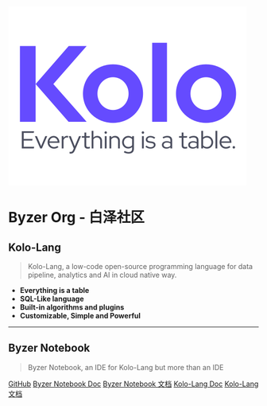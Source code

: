 ![logo](_media/Kolo_With_Slogan_Sticker_Color_v1.1.svg)

# Byzer Org - 白泽社区

## Kolo-Lang

> Kolo-Lang, a low-code open-source programming language for data pipeline, analytics and AI in cloud native way.


- **Everything is a table**
- **SQL-Like language**
- **Built-in algorithms and plugins**
- **Customizable, Simple and Powerful**

--------

## Byzer Notebook

> Byzer Notebook, an IDE for Kolo-Lang but more than an IDE


[GitHub](https://github.com/byzer-org)
[Byzer Notebook Doc](/byzer-notebook/en-us/)
[Byzer Notebook 文档](/byzer-notebook/zh-cn/)
[Kolo-Lang Doc](/kolo-lang/en-us/)
[Kolo-Lang 文档](/kolo-lang/zh-cn/)